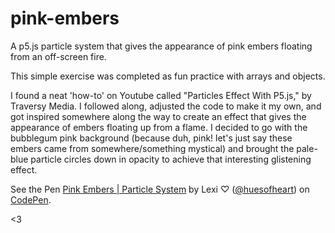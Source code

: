 # pink-embers
A p5.js particle system that gives the appearance of pink embers floating from an off-screen fire.

This simple exercise was completed as fun practice with arrays and objects. 

I found a neat 'how-to' on Youtube called "Particles Effect With P5.js," by Traversy Media. I followed along, adjusted the code to make it my own, and got inspired somewhere along the way to create an effect that gives the appearance of embers floating up from a flame. I decided to go with the bubblegum pink background (because duh, pink! let's just say these embers came from somewhere/something mystical) and brought the pale-blue particle circles down in opacity to achieve that interesting glistening effect.

See the Pen <a href="https://codepen.io/huesofheart/pen/zYRLqdm">
  Pink Embers | Particle System</a> by Lexi ♡ (<a href="https://codepen.io/huesofheart">@huesofheart</a>)
  on <a href="https://codepen.io">CodePen</a>.

<3
